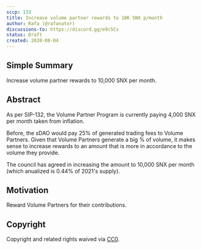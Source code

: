 ```yaml
---
sccp: 133
title: Increase volume partner rewards to 10K SNX p/month
author: Rafa (@rafanator)
discussions-to: https://discord.gg/e9c5Cs
status: Draft
created: 2020-08-04
---
```


<!--You can leave these HTML comments in your merged SCCP and delete the visible duplicate text guides, they will not appear and may be helpful to refer to if you edit it again. This is the suggested template for new SCCPs. Note that an SCCP number will be assigned by an editor. When opening a pull request to submit your SCCP, please use an abbreviated title in the filename, `sccp-draft_title_abbrev.md`. The title should be 44 characters or less.-->

## Simple Summary
<!--"If you can't explain it simply, you don't understand it well enough." Provide a simplified and layman-accessible explanation of the SCCP.-->
Increase volume partner rewards to 10,000 SNX per month. 

## Abstract
<!--A short (~200 word) description of the variable change proposed.-->
As per SIP-132, the Volume Partner Program is currently paying 4,000 SNX per month taken from inflation. 

Before, the sDAO would pay 25% of generated trading fees to Volume Partners. Given that Volume Partners generate a big % of volume, it makes sense to increase rewards to an amount that is more in accordance to the volume they provide. 

The council has agreed in increasing the amount to 10,000 SNX per month (which anualized is 0.44% of 2021's supply).
## Motivation
<!--The motivation is critical for SCCPs that want to update variables within Synthetix. It should clearly explain why the existing variable is not incentive aligned. SCCP submissions without sufficient motivation may be rejected outright.-->
Reward Volume Partners for their contributions. 

## Copyright
Copyright and related rights waived via [CC0](https://creativecommons.org/publicdomain/zero/1.0/).
